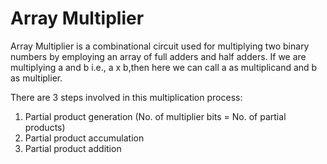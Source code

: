 # Array Multiplier

Array Multiplier is a combinational circuit used for multiplying two binary numbers by employing an array of full adders and half adders. 
If we are multiplying a and b i.e., a x b,then here we can call a as multiplicand and b as multiplier. 

There are 3 steps involved in this multiplication process:
1. Partial product generation (No. of multiplier bits = No. of partial products)
1. Partial product accumulation
1. Partial product addition

